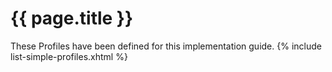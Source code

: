 # {{ page.title }}

These Profiles have been defined for this implementation guide.
{% include list-simple-profiles.xhtml %}

